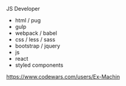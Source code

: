 JS Developer

- html / pug
- gulp
- webpack / babel
- css / less / sass
- bootstrap / jquery
- js
- react
- styled components

https://www.codewars.com/users/Ex-Machin
